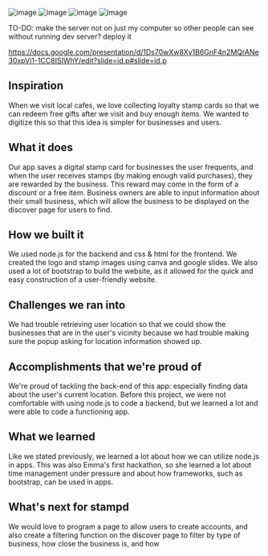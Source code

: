 ![image](https://github.com/user-attachments/assets/f95c7051-96c4-4824-b610-2ed2631c85fe)
![image](https://github.com/user-attachments/assets/51e5b161-863f-4cb2-8377-576925040e67)
![image](https://github.com/user-attachments/assets/4b7ac975-b73e-4090-b646-8a252811dd6c)
![image](https://github.com/user-attachments/assets/6287fc54-815d-4fae-b7f7-7a93d1ca2524)

TO-DO:
make the server not on just my computer so other people can see without running dev server? deploy it

https://docs.google.com/presentation/d/1Ds70wXw8Xy1B6GnF4n2MQrANe30xpVi1-1CC8ISIWhY/edit?slide=id.p#slide=id.p

## Inspiration
When we visit local cafes, we love collecting loyalty stamp cards so that we can redeem free gifts after we visit and buy enough items. We wanted to digitize this so that this idea is simpler for businesses and users. 

## What it does
Our app saves a digital stamp card for businesses the user frequents, and when the user receives stamps (by making enough valid purchases), they are rewarded by the business. This reward may come in the form of a discount or a free item. Business owners are able to input information about their small business, which will allow the business to be displayed on the discover page for users to find. 

## How we built it
We used node.js for the backend and css & html for the frontend. We created the logo and stamp images using canva and google slides. We also used a lot of bootstrap to build the website, as it allowed for the quick and easy construction of a user-friendly website. 

## Challenges we ran into
We had trouble retrieving user location so that we could show the businesses that are in the user's vicinity because we had trouble making sure the popup asking for location information showed up. 

## Accomplishments that we're proud of
We're proud of tackling the back-end of this app: especially finding data about the user's current location. Before this project, we were not comfortable with using node.js to code a backend, but we learned a lot and were able to code a functioning app. 

## What we learned
Like we stated previously, we learned a lot about how we can utilize node.js in apps. This was also Emma's first hackathon, so she learned a lot about time management under pressure and about how frameworks, such as bootstrap, can be used in apps. 

## What's next for stampd
We would love to program a page to allow users to create accounts, and also create a filtering function on the discover page to filter by type of business, how close the business is, and how 
